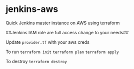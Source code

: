 # jenkins-aws
Quick Jenkins master instance on AWS using terraform

##Jenkins IAM role are full access change to your needs##

Update ```provider.tf``` with your aws creds

To run ```terraform init``` ```terraform plan``` ```terraform apply```

To destroy ```terraform destroy```


